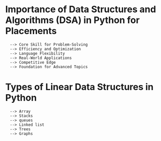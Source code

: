 # Importance of Data Structures and Algorithms (DSA) in Python for Placements
      --> Core Skill for Problem-Solving
      --> Efficiency and Optimization
      --> Language Flexibility
      --> Real-World Applications
      --> Competitive Edge
      --> Foundation for Advanced Topics

# Types of Linear Data Structures in Python
      --> Array
      --> Stacks
      --> queues
      --> Linked list
      --> Trees
      --> Graphs


      





